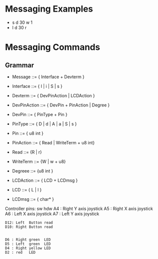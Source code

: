 # Messaging Examples #

* s d 30 w 1
* I d 30 r

# Messaging Commands #
## Grammar ##

* Message      ::= { Interface + Devterm }
* Interface    ::= { I | i | S | s }
* Devterm	     ::= { DevPinAction | LCDAction }

* DevPinAction ::= { DevPin +  PinAction | Degree }
* DevPin       ::= { PinType + Pin }
* PinType      ::= { D | d | A | a | S | s }
* Pin          ::= { u8 int }
* PinAction    ::= { Read | WriteTerm + u8 int}
* Read         ::= {R | r}
* WriteTerm    ::= {W | w + u8}
* Degreee      ::= {u8 int }

* LCDAction    ::= { LCD + LCDmsg }
* LCD          ::= { L | l }
* LCDmsg       ::= { char* }



Controller pins:
sw	hdw
	A4 : Right Y axis joystick
	A5 : Right X axis joystick
	A6 : Left  X axis joystick
	A7 : Left  Y axis joystick

	
	D12: Left  Button read
	D10: Right Button read


	D6 : Right green  LED 
	D5 : Left  green  LED
	D4 : Right yellow LED
	D2 : red   LED 
